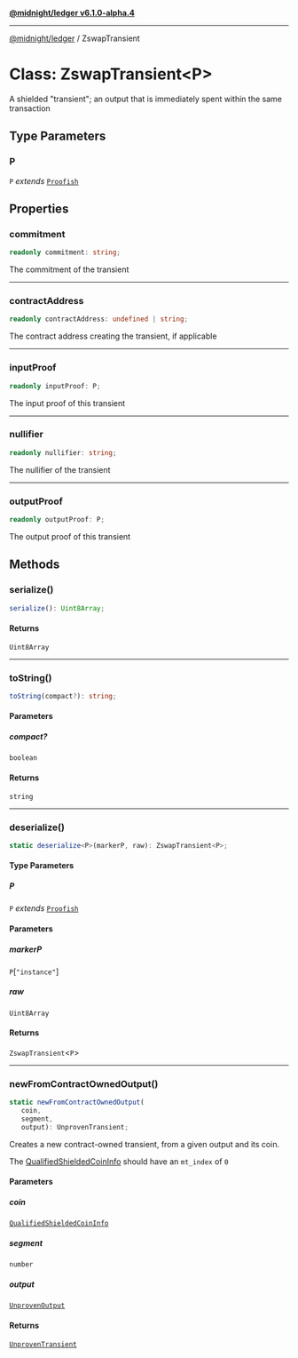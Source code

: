 [**@midnight/ledger v6.1.0-alpha.4**](../README.md)

***

[@midnight/ledger](../globals.md) / ZswapTransient

# Class: ZswapTransient\<P\>

A shielded "transient"; an output that is immediately spent within the same
transaction

## Type Parameters

### P

`P` *extends* [`Proofish`](../type-aliases/Proofish.md)

## Properties

### commitment

```ts
readonly commitment: string;
```

The commitment of the transient

***

### contractAddress

```ts
readonly contractAddress: undefined | string;
```

The contract address creating the transient, if applicable

***

### inputProof

```ts
readonly inputProof: P;
```

The input proof of this transient

***

### nullifier

```ts
readonly nullifier: string;
```

The nullifier of the transient

***

### outputProof

```ts
readonly outputProof: P;
```

The output proof of this transient

## Methods

### serialize()

```ts
serialize(): Uint8Array;
```

#### Returns

`Uint8Array`

***

### toString()

```ts
toString(compact?): string;
```

#### Parameters

##### compact?

`boolean`

#### Returns

`string`

***

### deserialize()

```ts
static deserialize<P>(markerP, raw): ZswapTransient<P>;
```

#### Type Parameters

##### P

`P` *extends* [`Proofish`](../type-aliases/Proofish.md)

#### Parameters

##### markerP

`P`\[`"instance"`\]

##### raw

`Uint8Array`

#### Returns

`ZswapTransient`\<`P`\>

***

### newFromContractOwnedOutput()

```ts
static newFromContractOwnedOutput(
   coin, 
   segment, 
   output): UnprovenTransient;
```

Creates a new contract-owned transient, from a given output and its coin.

The [QualifiedShieldedCoinInfo](../type-aliases/QualifiedShieldedCoinInfo.md) should have an `mt_index` of `0`

#### Parameters

##### coin

[`QualifiedShieldedCoinInfo`](../type-aliases/QualifiedShieldedCoinInfo.md)

##### segment

`number`

##### output

[`UnprovenOutput`](../type-aliases/UnprovenOutput.md)

#### Returns

[`UnprovenTransient`](../type-aliases/UnprovenTransient.md)

